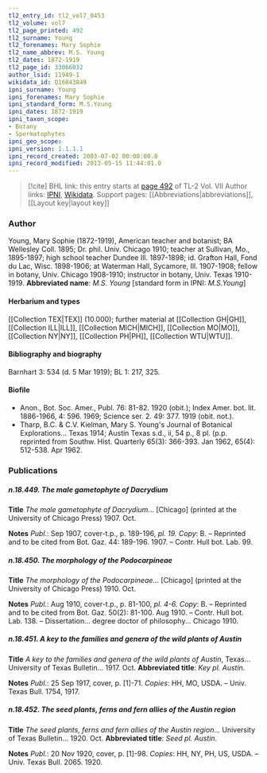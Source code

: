 ```yaml
---
tl2_entry_id: tl2_vol7_0453
tl2_volume: vol7
tl2_page_printed: 492
tl2_surname: Young
tl2_forenames: Mary Sophie
tl2_name_abbrev: M.S. Young
tl2_dates: 1872-1919
tl2_page_id: 33066832
author_lsid: 11949-1
wikidata_id: Q16043849
ipni_surname: Young
ipni_forenames: Mary Sophie
ipni_standard_form: M.S.Young
ipni_dates: 1872-1919
ipni_taxon_scope: 
- Botany
- Spermatophytes
ipni_geo_scope: 
ipni_version: 1.1.1.1
ipni_record_created: 2003-07-02 00:00:00.0
ipni_record_modified: 2013-05-15 11:44:01.0
---
```


> [!cite] BHL link: this entry starts at [page 492](https://www.biodiversitylibrary.org/page/33066832) of TL-2 Vol. VII
> Author links: [IPNI](https://www.ipni.org/a/11949-1), [Wikidata](https://www.wikidata.org/wiki/Q16043849). Support pages: [[Abbreviations|abbreviations]], [[Layout key|layout key]]

### Author

Young, Mary Sophie (1872-1919), American teacher and botanist; BA Wellesley Coll. 1895; Dr. phil. Univ. Chicago 1910; teacher at Sullivan, Mo., 1895-1897; high school teacher Dundee Ill. 1897-1898; id. Grafton Hall, Fond du Lac, Wisc. 1898-1906; at Waterman Hall, Sycamore, Ill. 1907-1908; fellow in botany, Univ. Chicago 1908-1910; instructor in botany, Univ. Texas 1910-1919. 
**Abbreviated name**: *M.S. Young* \[standard form in IPNI: *M.S.Young*\]

#### Herbarium and types

[[Collection TEX|TEX]] (10.000); further material at [[Collection GH|GH]], [[Collection ILL|ILL]], [[Collection MICH|MICH]], [[Collection MO|MO]], [[Collection NY|NY]], [[Collection PH|PH]], [[Collection WTU|WTU]].

#### Bibliography and biography

Barnhart 3: 534 (d. 5 Mar 1919); BL 1: 217, 325.

#### Biofile

- Anon., Bot. Soc. Amer., Publ. 76: 81-82. 1920 (obit.); Index Amer. bot. lit. 1886-1966, 4: 596. 1969; Science ser. 2. 49: 377. 1919 (obit. not.).
- Tharp, B.C. & C.V. Kielman, Mary S. Young's Journal of Botanical Explorations... Texas 1914; Austin Texas s.d., ii, 54 p., 8 pl. (p.p. reprinted from Southw. Hist. Quarterly 65(3): 366-393. Jan 1962, 65(4): 512-538. Apr 1962.

### Publications

##### n.18.449. The male gametophyte of Dacrydium

**Title**
*The male gametophyte of Dacrydium*... \[Chicago\] (printed at the University of Chicago Press) 1907. Oct.

**Notes**
*Publ*.: Sep 1907, cover-t.p., p. 189-196, *pl. 19. Copy*: B. – Reprinted and to be cited from Bot. Gaz. 44: 189-196. 1907. – Contr. Hull bot. Lab. 99.

##### n.18.450. The morphology of the Podocarpineae

**Title**
*The morphology of the Podocarpineae*... \[Chicago\] (printed at the University of Chicago Press) 1910. Oct.

**Notes**
*Publ*.: Aug 1910, cover-t.p., p. 81-100, *pl. 4-6. Copy*: B. – Reprinted and to be cited from Bot. Gaz. 50(2): 81-100. Aug 1910. – Contr. Hull bot. Lab. 138. – Dissertation... degree doctor of philosophy... Chicago 1910.

##### n.18.451. A key to the families and genera of the wild plants of Austin

**Title**
*A key to the families and genera of the wild plants of Austin*, Texas... University of Texas Bulletin... 1917. Oct.
**Abbreviated title**: *Key pl. Austin*.

**Notes**
*Publ*.: 25 Sep 1917, cover, p. \[1\]-71. *Copies*: HH, MO, USDA. – Univ. Texas Bull. 1754, 1917.

##### n.18.452. The seed plants, ferns and fern allies of the Austin region

**Title**
*The seed plants, ferns and fern allies of the Austin region*... University of Texas Bulletin... 1920. Oct.
**Abbreviated title**: *Seed pl. Austin*.

**Notes**
*Publ*.: 20 Nov 1920, cover, p. \[1\]-98. *Copies*: HH, NY, PH, US, USDA. – Univ. Texas Bull. 2065. 1920.

